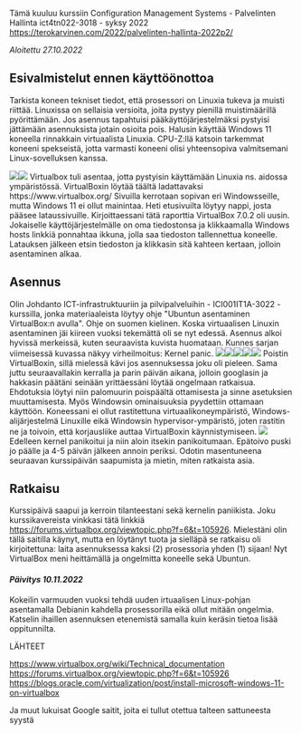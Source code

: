 Tämä kuuluu kurssiin Configuration Management Systems - Palvelinten Hallinta ict4tn022-3018 - syksy 2022 https://terokarvinen.com/2022/palvelinten-hallinta-2022p2/

<i>Aloitettu 27.10.2022</i>

<h2>Esivalmistelut ennen käyttöönottoa</h2>

<p>Tarkista koneen tekniset tiedot, että prosessori on Linuxia tukeva ja muisti riittää. Linuxissa on sellaisia versioita, joita pystyy pienillä muistimäärillä pyörittämään. Jos asennus tapahtuisi pääkäyttöjärjestelmäksi pystyisi jättämään asennuksista jotain osioita pois. Halusin käyttää Windows 11 koneella rinnakkain virtuaalista Linuxia. CPU-Z:llä katsoin tarkemmat koneeni spekseistä, jotta varmasti koneeni olisi yhteensopiva valmitsemani Linux-sovelluksen kanssa.</p>
<img src="CPU-Z01.PNG"><img src="CPU-Z02.PNG">
Virtualbox tuli asentaa, jotta pystyisin käyttämään Linuxia ns. aidossa ympäristössä. VirtualBoxin löytää täältä ladattavaksi https://www.virtualbox.org/ Sivuilla kerrotaan sopivan eri Windowsseille, mutta Windows 11 ei ollut mainintaa. Heti etusivuilta löytyy nappi, josta pääsee lataussivuille. Kirjoittaessani tätä raporttia VirtualBox 7.0.2 oli uusin. Jokaiselle käyttöjärjestelmälle on oma tiedostonsa ja klikkaamalla Windows hosts linkkiä ponnahtaa ikkuna, jolla saa tiedoston tallennettua koneelle. Latauksen jälkeen etsin tiedoston ja klikkasin sitä kahteen kertaan, jolloin asentaminen alkaa.

## Asennus

Olin Johdanto ICT-infrastruktuuriin ja pilvipalveluihin - ICI001IT1A-3022 -kurssilla, jonka materiaaleista löytyy ohje "Ubuntun asentaminen VirtualBox:n avulla". Ohje on suomen kielinen. Koska virtuaalisen Linuxin asentaminen jäi kiireen vuoksi tekemättä oli se nyt edessä. Asennus alkoi hyvissä merkeissä, kuten seuraavista kuvista huomataan. Kunnes sarjan viimeisessä kuvassa näkyy virheilmoitus: Kernel panic.
<img src="alku1.PNG"><img src="alku2.PNG"><img src="alku3.PNG"><img src="alku6.PNG"><img src="alku8.PNG">
Poistin VirtualBoxin, sillä mielessä kävi jos asennuksessa joku oli pieleen. Sama juttu seuraavallakin kerralla ja parin päivän aikana, jolloin googlasin ja hakkasin päätäni seinään yrittäessäni löytää ongelmaan ratkaisua. Ehdotuksia löytyi niin palomuurin poispäältä ottamisesta ja sinne asetuksien muuttamisesta. Myös Windowsin ominaisuuksia pyydettiin ottamaan käyttöön. Koneessani ei ollut rastitettuna virtuaalikoneympäristö, Windows-alijärjestelmä Linuxille eikä Windowsin hypervisor-ympäristö, joten rastitin ne ja toivoin, että korjausliike auttaa VirtualBoxin käynnistymiseen.
<img src="alku9.PNG">
Edelleen kernel panikoitui ja niin aloin itsekin panikoitumaan. Epätoivo puski jo päälle ja 4-5 päivän jälkeen annoin periksi. Odotin masentuneena seuraavan kurssipäivän saapumista ja mietin, miten ratkaista asia.

## Ratkaisu

Kurssipäivä saapui ja kerroin tilanteestani sekä kernelin paniikista. Joku kurssikavereista vinkkasi tätä linkkiä https://forums.virtualbox.org/viewtopic.php?f=6&t=105926. Mielestäni olin tällä saitilla käynyt, mutta en löytänyt tuota ja sielläpä se ratkaisu oli kirjoitettuna: laita asennuksessa kaksi (2) prosessoria yhden (1) sijaan! Nyt VirtualBox meni heittämällä ja ongelmitta koneelle sekä Ubuntun.

#### <i>Päivitys 10.11.2022</i>

Kokeilin varmuuden vuoksi tehdä uuden irtuaalisen Linux-pohjan asentamalla Debianin kahdella prosessorilla eikä ollut mitään ongelmia. Katselin ihaillen asennuksen etenemistä samalla kuin keräsin tietoa lisää oppitunnilta.

LÄHTEET

https://www.virtualbox.org/wiki/Technical_documentation
https://forums.virtualbox.org/viewtopic.php?f=6&t=105926
https://blogs.oracle.com/virtualization/post/install-microsoft-windows-11-on-virtualbox

Ja muut lukuisat Google saitit, joita ei tullut otettua talteen sattuneesta syystä
